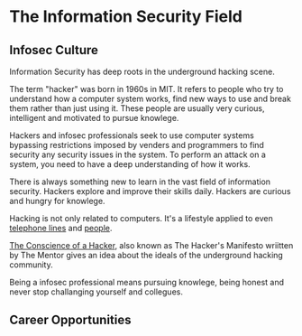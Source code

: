 # The Information Security Field

## Infosec Culture

Information Security has deep roots in the underground hacking scene. 

The term "hacker" was born in 1960s in MIT. It refers to people who try to understand how a computer system works, find new ways to use and break them rather than just using it. These people are usually very curious, intelligent and motivated to pursue knowlege.

Hackers and infosec professionals seek to use computer systems bypassing restrictions imposed by venders and programmers to find security any security issues in the system. To perform an attack on a system, you need to have a deep understanding of how it works.

There is always something new to learn in the vast field of information security. Hackers explore and improve their skills daily. Hackers are curious and hungry for knowlege.

Hacking is not only related to computers. It's a lifestyle applied to even [telephone lines](https://en.wikipedia.org/wiki/John_Draper) and [people](https://www.mitnicksecurity.com/about/kevin-mitnick-worlds-most-famous-hacker-biography).

[The Conscience of a Hacker](http://phrack.org/issues/7/3.html), also known as The Hacker's Manifesto wriitten by The Mentor gives an idea about the ideals of the underground hacking community. 

Being a infosec professional means pursuing knowlege, being honest and never stop challanging yourself and collegues. 


## Career  Opportunities

